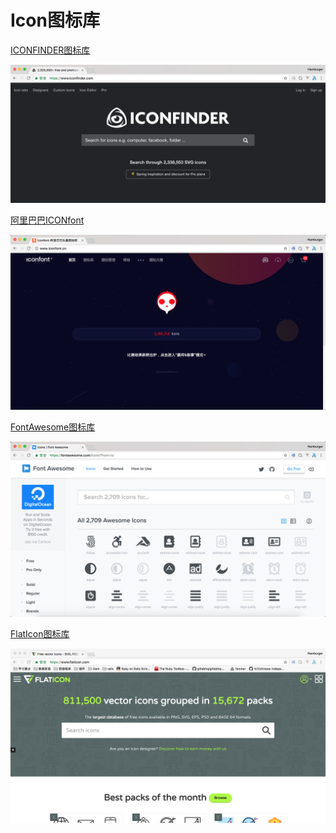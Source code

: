 # Icon图标库

[ICONFINDER图标库](https://www.iconfinder.com/)

![](../.gitbook/assets/iconfinder.png)



[阿里巴巴ICONfont](http://www.iconfont.cn/)

![](../.gitbook/assets/icon-font.png)



[FontAwesome图标库](https://fontawesome.com/icons?from=io)

![](../.gitbook/assets/fontawsome.png)

[FlatIcon图标库](https://www.flaticon.com/)

![](../.gitbook/assets/image%20%289%29.png)

